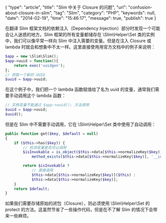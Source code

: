 {
	"type": "article",
	"title": "Slim 中关于 Closure 的问题",
	"url": "confusion-about-closure-in-slim",
	"tag": "Slim",
	"category": "PHP",
	"keywords": null,
	"date": "2014-02-19",
	"time": "15:46:17",
	"message": true,
	"publish": true
}

在翻译 Slim 框架文档的依赖注入（Dependency Injection）部分时发现一个可能会让人迷惑的地方。Slim 框架的所有变量都储存在 \Slim\Helper\Set 类的实例中，我们可以像平常一样向 Slim 中注入需要的变量。但是在注入 Closure 或 lambda 时就会和想象中不太一样。这里直接使用用官方文档中的例子来说明：

<!--more-->

```php
$app = new \Slim\Slim();
$app->uuid = function(){
    return exec('uuidgen');
};
// 获取一个新的 UUID
$uuid = $app->uuid;
```

在这个例子中，我们把一个 lambda 函数赋值给了名为 uuid 的变量，通常我们需要手动调用这个 lambda 函数：

```php
// 实例变量不能通过 $app->uuid(); 方法调用
$uuid = $app->uuid;
$uuid();
```

但是在 Slim 中不需要手动调用，它在 \Slim\Helper\Set 类中使用了自动调用：


```php
public function get($key, $default = null)
{
    if ($this->has($key)) {
        // 检测变量是否可以调用
        $isInvokable = is_object($this->data[$this->normalizeKey($key)]) && 
            method_exists($this->data[$this->normalizeKey($key)], '__invoke');

        return $isInvokable ? 
            // 直接调用
            $this->data[$this->normalizeKey($key)]($this) : 
            $this->data[$this->normalizeKey($key)];
    }
    return $default;
}
```

如果我们需要存储原始的闭包（Closure），则必须使用 \Slim\Helper\Set 的 protect 的方法。这虽然节省了一些操作代码，但是在不了解 Slim 的情况下会带来一些麻烦。
